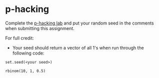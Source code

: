 # p-hacking

Complete the [p-hacking lab](https://bifx552-23.github.io/CourseInfo/labs/02phacking/) and put your random seed in the comments when submitting this assignment.

For full credit:

* Your seed should return a vector of all 1's when run through the following code:

```
set.seed(<your seed>)

rbinom(10, 1, 0.5)
```